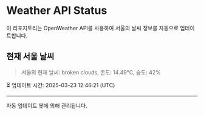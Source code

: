 
# Weather API Status

이 리포지토리는 OpenWeather API를 사용하여 서울의 날씨 정보를 자동으로 업데이트합니다.

## 현재 서울 날씨
> 서울의 현재 날씨: broken clouds, 온도: 14.49°C, 습도: 42%

⏳ 업데이트 시간: 2025-03-23 12:46:21 (UTC)

---
자동 업데이트 봇에 의해 관리됩니다.
